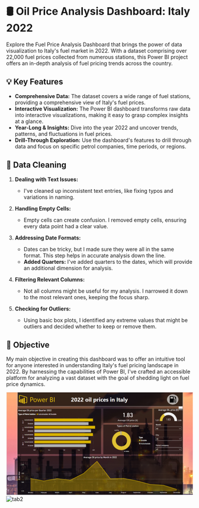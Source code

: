 # 🛢️ Oil Price Analysis Dashboard: Italy 2022

Explore the Fuel Price Analysis Dashboard that brings the power of data visualization to Italy's fuel market in 2022. With a dataset comprising over 22,000 fuel prices collected from numerous stations, this Power BI project offers an in-depth analysis of fuel pricing trends across the country.

## 💡 Key Features
- **Comprehensive Data:** The dataset covers a wide range of fuel stations, providing a comprehensive view of Italy's fuel prices.
- **Interactive Visualization:** The Power BI dashboard transforms raw data into interactive visualizations, making it easy to grasp complex insights at a glance.
- **Year-Long & Insights:** Dive into the year 2022 and uncover trends, patterns, and fluctuations in fuel prices.
- **Drill-Through Exploration:** Use the dashboard's features to drill through data and focus on specific petrol companies, time periods, or regions.

## 💾 Data Cleaning

1. **Dealing with Text Issues:**
   - I've cleaned up inconsistent text entries, like fixing typos and variations in naming.

2. **Handling Empty Cells:**
   - Empty cells can create confusion. I removed empty cells, ensuring every data point had a clear value.

3. **Addressing Date Formats:**
   - Dates can be tricky, but I made sure they were all in the same format. This step helps in accurate analysis down the line.
   - **Added Quarters:** I've added quarters to the dates, which will provide an additional dimension for analysis.

4. **Filtering Relevant Columns:**
   - Not all columns might be useful for my analysis. I narrowed it down to the most relevant ones, keeping the focus sharp.

5. **Checking for Outliers:**
   - Using basic box plots, I identified any extreme values that might be outliers and decided whether to keep or remove them.

## 💎 Objective
My main objective in creating this dashboard was to offer an intuitive tool for anyone interested in understanding Italy's fuel pricing landscape in 2022. By harnessing the capabilities of Power BI, I've crafted an accessible platform for analyzing a vast dataset with the goal of shedding light on fuel price dynamics.

![tab1](https://github.com/sirmichal/Oil_Prices_Italy_2022/blob/main/Tab1.PNG?raw=true)
![tab2](https://github.com/sirmichal/Oil_Prices_Italy_2022/assets/141948117/914be811-bdc0-4995-8f93-7842e2cca410)
